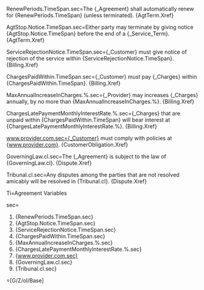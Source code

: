
RenewPeriods.TimeSpan.sec=The {_Agreement} shall automatically renew for  {RenewPeriods.TimeSpan} (unless terminated).  {AgtTerm.Xref}

AgtStop.Notice.TimeSpan.sec=Either party may terminate by giving notice  {AgtStop.Notice.TimeSpan} before the end of a {_Service_Term}. {AgtTerm.Xref}

ServiceRejectionNotice.TimeSpan.sec={_Customer} must give notice of rejection of the service within {ServiceRejectionNotice.TimeSpan}.  {Billing.Xref}

ChargesPaidWithin.TimeSpan.sec={_Customer} must pay {_Charges} within {ChargesPaidWithin.TimeSpan}. {Billing.Xref}

MaxAnnualIncreaseInCharges.%.sec={_Provider} may increases {_Charges} annually, by no more than {MaxAnnualIncreaseInCharges.%}.  {Billing.Xref}

ChargesLatePaymentMonthlyInterestRate.%.sec={_Charges} that are unpaid within {ChargesPaidWithin.TimeSpan} will bear interest at {ChargesLatePaymentMonthlyInterestRate.%}. {Billing.Xref}

www.provider.com.sec={_Customer} must comply with policies at {www.provider.com}. {CustomerObligation.Xref}

GoverningLaw.cl.sec=The {_Agreement} is subject to the law of {GoverningLaw.cl}.  {Dispute.Xref}

Tribunal.cl.sec=Any disputes among the parties that are not resolved amicably will be resolved in {Tribunal.cl}. {Dispute.Xref}

Ti=Agreement Variables

sec=<ol><li>{RenewPeriods.TimeSpan.sec}<li>{AgtStop.Notice.TimeSpan.sec}<li>{ServiceRejectionNotice.TimeSpan.sec}<li>{ChargesPaidWithin.TimeSpan.sec}<li>{MaxAnnualIncreaseInCharges.%.sec}<li>{ChargesLatePaymentMonthlyInterestRate.%.sec}<li>{www.provider.com.sec}<li>{GoverningLaw.cl.sec}<li>{Tribunal.cl.sec}</ol>
=[G/Z/ol/Base]

